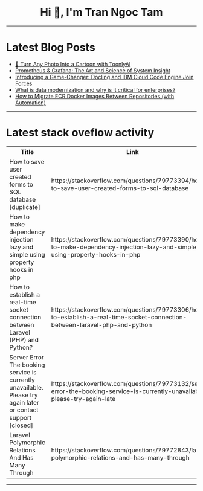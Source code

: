 <h1 align="center">Hi 👋, I'm Tran Ngoc Tam</h1>

---

# Latest Blog Posts 
<!-- BLOG-POST-LIST:START -->
- [🚀 Turn Any Photo Into a Cartoon with ToonlyAI](https://dev.to/web5lab_938e9096be8dc3e78/turn-any-photo-into-a-cartoon-with-toonlyai-3ned)
- [Prometheus &amp; Grafana: The Art and Science of System Insight](https://dev.to/leonardkachi/prometheus-grafana-the-art-and-science-of-system-insight-4gea)
- [Introducing a Game-Changer: Docling and IBM Cloud Code Engine Join Forces](https://dev.to/aairom/introducing-a-game-changer-docling-and-ibm-cloud-code-engine-join-forces-1pgj)
- [What is data modernization and why is it critical for enterprises?](https://dev.to/naresh_gupta_xoriant/what-is-data-modernization-and-why-is-it-critical-for-enterprises-3bjf)
- [How to Migrate ECR Docker Images Between Repositories &lpar;with Automation&rpar;](https://dev.to/aws-builders/how-to-migrate-ecr-docker-images-between-repositories-with-automation-441h)
<!-- BLOG-POST-LIST:END -->

---

# Latest stack oveflow activity
<table>
  <tr><th>Title</th><th>Link</th></tr>
  <!-- STACKOVERFLOW:START --><tr><td>How to save user created forms to SQL database [duplicate]</td><td>https://stackoverflow.com/questions/79773394/how-to-save-user-created-forms-to-sql-database</td></tr><tr><td>How to make dependency injection lazy and simple using property hooks in php</td><td>https://stackoverflow.com/questions/79773390/how-to-make-dependency-injection-lazy-and-simple-using-property-hooks-in-php</td></tr><tr><td>How to establish a real-time socket connection between Laravel &lpar;PHP&rpar; and Python?</td><td>https://stackoverflow.com/questions/79773306/how-to-establish-a-real-time-socket-connection-between-laravel-php-and-python</td></tr><tr><td>Server Error The booking service is currently unavailable. Please try again later or contact support [closed]</td><td>https://stackoverflow.com/questions/79773132/server-error-the-booking-service-is-currently-unavailable-please-try-again-late</td></tr><tr><td>Laravel Polymorphic Relations And Has Many Through</td><td>https://stackoverflow.com/questions/79772843/laravel-polymorphic-relations-and-has-many-through</td></tr><!-- STACKOVERFLOW:END -->
</table>

---


